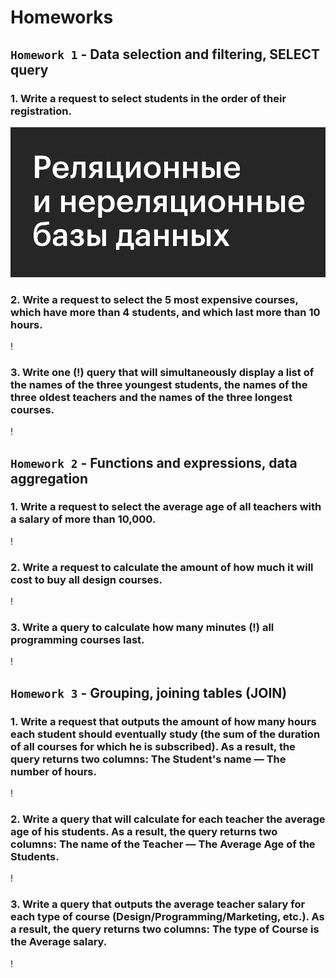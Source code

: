 # Homeworks

## `Homework 1` - Data selection and filtering, SELECT query
### 1. Write a request to select students in the order of their registration.
![](images/1.png)

### 2. Write a request to select the 5 most expensive courses, which have more than 4 students, and which last more than 10 hours.
!

### 3. Write one (!) query that will simultaneously display a list of the names of the three youngest students, the names of the three oldest teachers and the names of the three longest courses.
!

## `Homework 2` - Functions and expressions, data aggregation
### 1. Write a request to select the average age of all teachers with a salary of more than 10,000.
!

### 2. Write a request to calculate the amount of how much it will cost to buy all design courses.
!

### 3. Write a query to calculate how many minutes (!) all programming courses last.
!

## `Homework 3` - Grouping, joining tables (JOIN)
### 1. Write a request that outputs the amount of how many hours each student should eventually study (the sum of the duration of all courses for which he is subscribed). As a result, the query returns two columns: The Student's name — The number of hours.
!

### 2. Write a query that will calculate for each teacher the average age of his students. As a result, the query returns two columns: The name of the Teacher — The Average Age of the Students.
!

### 3. Write a query that outputs the average teacher salary for each type of course (Design/Programming/Marketing, etc.). As a result, the query returns two columns: The type of Course is the Average salary.
!
